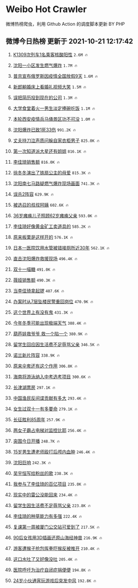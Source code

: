# Weibo Hot Crawler 



微博热榜爬虫，利用 Github Action 的调度脚本更新 BY PHP 


## 微博今日热榜 更新于 2021-10-21 12:17:42 
1. [K1309次列车1名乘客核酸阳性](https://s.weibo.com/weibo?q=%23K1309%E6%AC%A1%E5%88%97%E8%BD%A61%E5%90%8D%E4%B9%98%E5%AE%A2%E6%A0%B8%E9%85%B8%E9%98%B3%E6%80%A7%23&Refer=top) `2.6M 🔥` 

1. [沈阳一小区发生燃气爆炸](https://s.weibo.com/weibo?q=%23%E6%B2%88%E9%98%B3%E4%B8%80%E5%B0%8F%E5%8C%BA%E5%8F%91%E7%94%9F%E7%87%83%E6%B0%94%E7%88%86%E7%82%B8%23&Refer=top) `1.7M 🔥` 

1. [普京宣布俄罗斯因疫情全国放假9天](https://s.weibo.com/weibo?q=%23%E6%99%AE%E4%BA%AC%E5%AE%A3%E5%B8%83%E4%BF%84%E7%BD%97%E6%96%AF%E5%9B%A0%E7%96%AB%E6%83%85%E5%85%A8%E5%9B%BD%E6%94%BE%E5%81%879%E5%A4%A9%23&Refer=top) `1.6M 🔥` 

1. [新郎躺婚床上看婚礼视频大笑](https://s.weibo.com/weibo?q=%23%E6%96%B0%E9%83%8E%E8%BA%BA%E5%A9%9A%E5%BA%8A%E4%B8%8A%E7%9C%8B%E5%A9%9A%E7%A4%BC%E8%A7%86%E9%A2%91%E5%A4%A7%E7%AC%91%23&Refer=top) `1.5M 🔥` 

1. [误把简历投到现在的公司](https://s.weibo.com/weibo?q=%23%E8%AF%AF%E6%8A%8A%E7%AE%80%E5%8E%86%E6%8A%95%E5%88%B0%E7%8E%B0%E5%9C%A8%E7%9A%84%E5%85%AC%E5%8F%B8%23&Refer=top) `1.3M 🔥` 

1. [大学食堂着火一男生淡定捧碗吃饭](https://s.weibo.com/weibo?q=%23%E5%A4%A7%E5%AD%A6%E9%A3%9F%E5%A0%82%E7%9D%80%E7%81%AB%E4%B8%80%E7%94%B7%E7%94%9F%E6%B7%A1%E5%AE%9A%E6%8D%A7%E7%A2%97%E5%90%83%E9%A5%AD%23&Refer=top) `1.1M 🔥` 

1. [本轮西安疫情兵马俑景区功不可没](https://s.weibo.com/weibo?q=%23%E6%9C%AC%E8%BD%AE%E8%A5%BF%E5%AE%89%E7%96%AB%E6%83%85%E5%85%B5%E9%A9%AC%E4%BF%91%E6%99%AF%E5%8C%BA%E5%8A%9F%E4%B8%8D%E5%8F%AF%E6%B2%A1%23&Refer=top) `1.0M 🔥` 

1. [沈阳爆炸已致1死33伤](https://s.weibo.com/weibo?q=%23%E6%B2%88%E9%98%B3%E7%88%86%E7%82%B8%E5%B7%B2%E8%87%B41%E6%AD%BB33%E4%BC%A4%23&Refer=top) `991.2K 🔥` 

1. [丈夫持刀泣声质问躲自家衣柜男子](https://s.weibo.com/weibo?q=%23%E4%B8%88%E5%A4%AB%E6%8C%81%E5%88%80%E6%B3%A3%E5%A3%B0%E8%B4%A8%E9%97%AE%E8%BA%B2%E8%87%AA%E5%AE%B6%E8%A1%A3%E6%9F%9C%E7%94%B7%E5%AD%90%23&Refer=top) `825.0K 🔥` 

1. [第一次知道派大星还有姐姐](https://s.weibo.com/weibo?q=%23%E7%AC%AC%E4%B8%80%E6%AC%A1%E7%9F%A5%E9%81%93%E6%B4%BE%E5%A4%A7%E6%98%9F%E8%BF%98%E6%9C%89%E5%A7%90%E5%A7%90%23&Refer=top) `816.1K 🔥` 

1. [李佳琦销售额](https://s.weibo.com/weibo?q=%23%E6%9D%8E%E4%BD%B3%E7%90%A6%E9%94%80%E5%94%AE%E9%A2%9D%23&Refer=top) `816.0K 🔥` 

1. [徐冬冬演出了铁扇公主的母爱](https://s.weibo.com/weibo?q=%23%E5%BE%90%E5%86%AC%E5%86%AC%E6%BC%94%E5%87%BA%E4%BA%86%E9%93%81%E6%89%87%E5%85%AC%E4%B8%BB%E7%9A%84%E6%AF%8D%E7%88%B1%23&Refer=top) `815.3K 🔥` 

1. [沈阳南七马路疑燃气爆炸现场画面](https://s.weibo.com/weibo?q=%23%E6%B2%88%E9%98%B3%E5%8D%97%E4%B8%83%E9%A9%AC%E8%B7%AF%E7%96%91%E7%87%83%E6%B0%94%E7%88%86%E7%82%B8%E7%8E%B0%E5%9C%BA%E7%94%BB%E9%9D%A2%23&Refer=top) `741.3K 🔥` 

1. [误杀2阵容](https://s.weibo.com/weibo?q=%23%E8%AF%AF%E6%9D%802%E9%98%B5%E5%AE%B9%23&Refer=top) `629.9K 🔥` 

1. [被选召的叔叔阿姨](https://s.weibo.comjavascript:void(0);) `602.6K 🔥` 

1. [36岁瘫痪儿子照顾62岁瘫痪父亲](https://s.weibo.com/weibo?q=%2336%E5%B2%81%E7%98%AB%E7%97%AA%E5%84%BF%E5%AD%90%E7%85%A7%E9%A1%BE62%E5%B2%81%E7%98%AB%E7%97%AA%E7%88%B6%E4%BA%B2%23&Refer=top) `593.0K 🔥` 

1. [李佳琦好像黄金矿工卖道具的](https://s.weibo.com/weibo?q=%23%E6%9D%8E%E4%BD%B3%E7%90%A6%E5%A5%BD%E5%83%8F%E9%BB%84%E9%87%91%E7%9F%BF%E5%B7%A5%E5%8D%96%E9%81%93%E5%85%B7%E7%9A%84%23&Refer=top) `585.2K 🔥` 

1. [原来板栗是这样开的](https://s.weibo.com/weibo?q=%23%E5%8E%9F%E6%9D%A5%E6%9D%BF%E6%A0%97%E6%98%AF%E8%BF%99%E6%A0%B7%E5%BC%80%E7%9A%84%23&Refer=top) `576.1K 🔥` 

1. [日本一医院饮用水管被错接厕所近30年](https://s.weibo.com/weibo?q=%23%E6%97%A5%E6%9C%AC%E4%B8%80%E5%8C%BB%E9%99%A2%E9%A5%AE%E7%94%A8%E6%B0%B4%E7%AE%A1%E8%A2%AB%E9%94%99%E6%8E%A5%E5%8E%95%E6%89%80%E8%BF%9130%E5%B9%B4%23&Refer=top) `562.1K 🔥` 

1. [直击沈阳爆炸救援现场](https://s.weibo.com/weibo?q=%23%E7%9B%B4%E5%87%BB%E6%B2%88%E9%98%B3%E7%88%86%E7%82%B8%E6%95%91%E6%8F%B4%E7%8E%B0%E5%9C%BA%23&Refer=top) `496.4K 🔥` 

1. [双十一喵糖](https://s.weibo.com/weibo?q=%23%E5%8F%8C%E5%8D%81%E4%B8%80%E5%96%B5%E7%B3%96%23&Refer=top) `491.0K 🔥` 

1. [薇娅销售额](https://s.weibo.com/weibo?q=%23%E8%96%87%E5%A8%85%E9%94%80%E5%94%AE%E9%A2%9D%23&Refer=top) `490.3K 🔥` 

1. [当李佳琦拿起锣](https://s.weibo.com/weibo?q=%23%E5%BD%93%E6%9D%8E%E4%BD%B3%E7%90%A6%E6%8B%BF%E8%B5%B7%E9%94%A3%23&Refer=top) `487.6K 🔥` 

1. [办案时从7层坠楼民警重回岗位](https://s.weibo.com/weibo?q=%23%E5%8A%9E%E6%A1%88%E6%97%B6%E4%BB%8E7%E5%B1%82%E5%9D%A0%E6%A5%BC%E6%B0%91%E8%AD%A6%E9%87%8D%E5%9B%9E%E5%B2%97%E4%BD%8D%23&Refer=top) `470.9K 🔥` 

1. [这个世界上有没有鬼](https://s.weibo.com/weibo?q=%E8%BF%99%E4%B8%AA%E4%B8%96%E7%95%8C%E4%B8%8A%E6%9C%89%E6%B2%A1%E6%9C%89%E9%AC%BC&Refer=top) `431.3K 🔥` 

1. [今年冬季可能出现极端天气](https://s.weibo.com/weibo?q=%23%E4%BB%8A%E5%B9%B4%E5%86%AC%E5%AD%A3%E5%8F%AF%E8%83%BD%E5%87%BA%E7%8E%B0%E6%9E%81%E7%AB%AF%E5%A4%A9%E6%B0%94%23&Refer=top) `388.4K 🔥` 

1. [葫芦娃救爷爷 救一个陷一个](https://s.weibo.com/weibo?q=%E8%91%AB%E8%8A%A6%E5%A8%83%E6%95%91%E7%88%B7%E7%88%B7%20%E6%95%91%E4%B8%80%E4%B8%AA%E9%99%B7%E4%B8%80%E4%B8%AA&Refer=top) `380.9K 🔥` 

1. [留学生回应因生活费不足辱骂父亲](https://s.weibo.com/weibo?q=%23%E7%95%99%E5%AD%A6%E7%94%9F%E5%9B%9E%E5%BA%94%E5%9B%A0%E7%94%9F%E6%B4%BB%E8%B4%B9%E4%B8%8D%E8%B6%B3%E8%BE%B1%E9%AA%82%E7%88%B6%E4%BA%B2%23&Refer=top) `346.5K 🔥` 

1. [诺兰新片阵容](https://s.weibo.com/weibo?q=%23%E8%AF%BA%E5%85%B0%E6%96%B0%E7%89%87%E9%98%B5%E5%AE%B9%23&Refer=top) `338.9K 🔥` 

1. [原来伞套还有这个作用](https://s.weibo.com/weibo?q=%23%E5%8E%9F%E6%9D%A5%E4%BC%9E%E5%A5%97%E8%BF%98%E6%9C%89%E8%BF%99%E4%B8%AA%E4%BD%9C%E7%94%A8%23&Refer=top) `306.8K 🔥` 

1. [海南将游泳纳入中考选考项目](https://s.weibo.com/weibo?q=%23%E6%B5%B7%E5%8D%97%E5%B0%86%E6%B8%B8%E6%B3%B3%E7%BA%B3%E5%85%A5%E4%B8%AD%E8%80%83%E9%80%89%E8%80%83%E9%A1%B9%E7%9B%AE%23&Refer=top) `300.6K 🔥` 

1. [长津湖票房](https://s.weibo.com/weibo?q=%E9%95%BF%E6%B4%A5%E6%B9%96%E7%A5%A8%E6%88%BF&Refer=top) `297.1K 🔥` 

1. [中国渔民反间谍贡献有多大](https://s.weibo.com/weibo?q=%23%E4%B8%AD%E5%9B%BD%E6%B8%94%E6%B0%91%E5%8F%8D%E9%97%B4%E8%B0%8D%E8%B4%A1%E7%8C%AE%E6%9C%89%E5%A4%9A%E5%A4%A7%23&Refer=top) `293.4K 🔥` 

1. [女生过双十一有多要命](https://s.weibo.com/weibo?q=%23%E5%A5%B3%E7%94%9F%E8%BF%87%E5%8F%8C%E5%8D%81%E4%B8%80%E6%9C%89%E5%A4%9A%E8%A6%81%E5%91%BD%23&Refer=top) `279.1K 🔥` 

1. [长征胜利85周年](https://s.weibo.com/weibo?q=%23%E9%95%BF%E5%BE%81%E8%83%9C%E5%88%A985%E5%91%A8%E5%B9%B4%23&Refer=top) `257.9K 🔥` 

1. [两女子霸占电梯对监控比耶](https://s.weibo.com/weibo?q=%23%E4%B8%A4%E5%A5%B3%E5%AD%90%E9%9C%B8%E5%8D%A0%E7%94%B5%E6%A2%AF%E5%AF%B9%E7%9B%91%E6%8E%A7%E6%AF%94%E8%80%B6%23&Refer=top) `256.4K 🔥` 

1. [突围今日开播](https://s.weibo.com/weibo?q=%23%E7%AA%81%E5%9B%B4%E4%BB%8A%E6%97%A5%E5%BC%80%E6%92%AD%23&Refer=top) `248.7K 🔥` 

1. [15岁男生遭老师殴打后颅内血肿](https://s.weibo.com/weibo?q=%2315%E5%B2%81%E7%94%B7%E7%94%9F%E9%81%AD%E8%80%81%E5%B8%88%E6%AE%B4%E6%89%93%E5%90%8E%E9%A2%85%E5%86%85%E8%A1%80%E8%82%BF%23&Refer=top) `246.4K 🔥` 

1. [沈阳巨响](https://s.weibo.com/weibo?q=%E6%B2%88%E9%98%B3%E5%B7%A8%E5%93%8D&Refer=top) `242.3K 🔥` 

1. [吴宇恒写给粉丝的歌](https://s.weibo.com/weibo?q=%23%E5%90%B4%E5%AE%87%E6%81%92%E5%86%99%E7%BB%99%E7%B2%89%E4%B8%9D%E7%9A%84%E6%AD%8C%23&Refer=top) `238.3K 🔥` 

1. [我参与了李佳琦的百亿项目](https://s.weibo.com/weibo?q=%23%E6%88%91%E5%8F%82%E4%B8%8E%E4%BA%86%E6%9D%8E%E4%BD%B3%E7%90%A6%E7%9A%84%E7%99%BE%E4%BA%BF%E9%A1%B9%E7%9B%AE%23&Refer=top) `235.0K 🔥` 

1. [现实中的雷公没能回来](https://s.weibo.com/weibo?q=%23%E7%8E%B0%E5%AE%9E%E4%B8%AD%E7%9A%84%E9%9B%B7%E5%85%AC%E6%B2%A1%E8%83%BD%E5%9B%9E%E6%9D%A5%23&Refer=top) `234.4K 🔥` 

1. [留学生因生活费不足辱骂父亲](https://s.weibo.com/weibo?q=%23%E7%95%99%E5%AD%A6%E7%94%9F%E5%9B%A0%E7%94%9F%E6%B4%BB%E8%B4%B9%E4%B8%8D%E8%B6%B3%E8%BE%B1%E9%AA%82%E7%88%B6%E4%BA%B2%23&Refer=top) `223.8K 🔥` 

1. [李佳琦的种草能力有多强](https://s.weibo.com/weibo?q=%23%E6%9D%8E%E4%BD%B3%E7%90%A6%E7%9A%84%E7%A7%8D%E8%8D%89%E8%83%BD%E5%8A%9B%E6%9C%89%E5%A4%9A%E5%BC%BA%23&Refer=top) `222.4K 🔥` 

1. [复课第一周被厦门公交站可爱到了](https://s.weibo.com/weibo?q=%23%E5%A4%8D%E8%AF%BE%E7%AC%AC%E4%B8%80%E5%91%A8%E8%A2%AB%E5%8E%A6%E9%97%A8%E5%85%AC%E4%BA%A4%E7%AB%99%E5%8F%AF%E7%88%B1%E5%88%B0%E4%BA%86%23&Refer=top) `217.5K 🔥` 

1. [90后女孩用3D插画还原山海经神兽](https://s.weibo.com/weibo?q=%2390%E5%90%8E%E5%A5%B3%E5%AD%A9%E7%94%A83D%E6%8F%92%E7%94%BB%E8%BF%98%E5%8E%9F%E5%B1%B1%E6%B5%B7%E7%BB%8F%E7%A5%9E%E5%85%BD%23&Refer=top) `216.9K 🔥` 

1. [游客遭猴子抢包挥拳吓猴反被推开](https://s.weibo.com/weibo?q=%23%E6%B8%B8%E5%AE%A2%E9%81%AD%E7%8C%B4%E5%AD%90%E6%8A%A2%E5%8C%85%E6%8C%A5%E6%8B%B3%E5%90%93%E7%8C%B4%E5%8F%8D%E8%A2%AB%E6%8E%A8%E5%BC%80%23&Refer=top) `210.4K 🔥` 

1. [这口水吐了又好像没吐](https://s.weibo.com/weibo?q=%23%E8%BF%99%E5%8F%A3%E6%B0%B4%E5%90%90%E4%BA%86%E5%8F%88%E5%A5%BD%E5%83%8F%E6%B2%A1%E5%90%90%23&Refer=top) `205.4K 🔥` 

1. [医院呼吁为治疗自闭症捐便便](https://s.weibo.com/weibo?q=%23%E5%8C%BB%E9%99%A2%E5%91%BC%E5%90%81%E4%B8%BA%E6%B2%BB%E7%96%97%E8%87%AA%E9%97%AD%E7%97%87%E6%8D%90%E4%BE%BF%E4%BE%BF%23&Refer=top) `194.8K 🔥` 

1. [24岁小伙通宵玩游戏后突发中风](https://s.weibo.com/weibo?q=%2324%E5%B2%81%E5%B0%8F%E4%BC%99%E9%80%9A%E5%AE%B5%E7%8E%A9%E6%B8%B8%E6%88%8F%E5%90%8E%E7%AA%81%E5%8F%91%E4%B8%AD%E9%A3%8E%23&Refer=top) `192.8K 🔥` 

